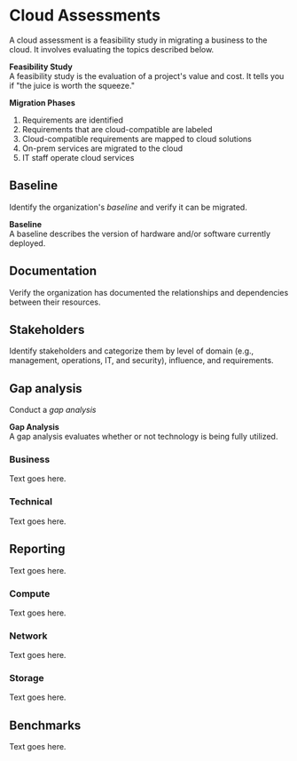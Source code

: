 # Cloud Assessments
A cloud assessment is a feasibility study in migrating a business to the cloud. It involves evaluating the topics described below. 

**Feasibility Study**  
A feasibility study is the evaluation of a project's value and cost. It tells you if "the juice is worth the squeeze."

**Migration Phases**  
1. Requirements are identified
2. Requirements that are cloud-compatible are labeled
3. Cloud-compatible requirements are mapped to cloud solutions
4. On-prem services are migrated to the cloud
5. IT staff operate cloud services

## Baseline
Identify the organization's *baseline* and verify it can be migrated. 

**Baseline**  
A baseline describes the version of hardware and/or software currently deployed. 

## Documentation
Verify the organization has documented the relationships and dependencies between their resources. 

## Stakeholders
Identify stakeholders and categorize them by level of domain (e.g., management, operations, IT, and security), influence, and requirements. 

## Gap analysis
Conduct a *gap analysis* 

**Gap Analysis**  
A gap analysis evaluates whether or not technology is being fully utilized.  

### Business
Text goes here.

### Technical
Text goes here.

## Reporting
Text goes here.

### Compute
Text goes here.

### Network
Text goes here.

### Storage
Text goes here.

## Benchmarks
Text goes here.